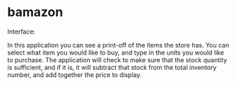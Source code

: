 # bamazon

Interface:

In this application you can see a print-off of the items the store has.  You can select what item you would like to buy, and type in the units you would like to purchase.  The application will check to make sure that the stock quantity is sufficient, and if it is, it will subtract that stock from the total inventory number, and add together the price to display.
